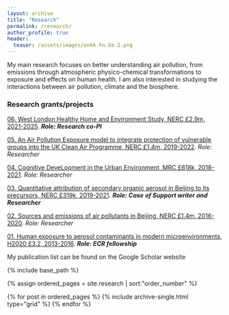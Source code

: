 ```yaml
---
layout: archive
title: "Research"
permalink: /research/
author_profile: true
header:
  teaser: /assets/images/onkk.hn.bk.2.png
---
```


My main research focuses on better understanding air pollution, 
from emissions through atmospheric physico-chemical transformations to exposure and effects on human health.
I am also interested in studying the interactions between air pollution, climate and the biosphere.

### Research grants/projects

[06. West London Healthy Home and Environment Study, NERC £2.9m, 2021-2025](https://gtr.ukri.org/projects?ref=NE%2FW002116%2F1#/tabOverview). ***Role: Research co-PI***

[05. An Air Pollution Exposure model to integrate protection of vulnerable groups into the UK Clean Air Programme, NERC £1.4m, 2019-2022](https://gtr.ukri.org/project/6D2FF57F-BE97-4070-B074-685CC802D05F). *Role: Researcher*

[04. Cognitive DeveLopment in the Urban Environment, MRC £618k, 2018-2021](https://gtr.ukri.org/projects?ref=MR%2FR00322X%2F1). *Role: Researcher*

[03. Quantitative attribution of secondary organic aerosol in Beijing to its precursors, NERC £319k, 2019-2021](https://gtr.ukri.org/projects?ref=NE%2FS006699%2F1&pn=0&fetchSize=10&selectedSortableField=date&selectedSortOrder=ASC#/tabOverview). ***Role: Case of Support writer and Researcher***

[02. Sources and emissions of air pollutants in Beijing, NERC £1.4m, 2016-2020](https://gtr.ukri.org/projects?ref=NE%2FN007190%2F1). *Role: Researcher*

[01. Human exposure to aerosol contaminants in modern microenvironments, H2020 £3.2, 2013-2016](https://cordis.europa.eu/project/id/315760/reporting). ***Role: ECR fellowship***

My publication list can be found on the Google Scholar website

<nbsp>

{% include base_path %}

{% assign ordered_pages = site.research | sort:"order_number" %}

{% for post in ordered_pages %}
  {% include archive-single.html type="grid" %}
{% endfor %}

